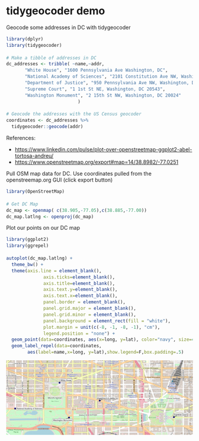 tidygeocoder demo
================

Geocode some addresses in DC with tidygeocoder

``` r
library(dplyr)
library(tidygeocoder)

# Make a tibble of addresses in DC
dc_addresses <- tribble( ~name,~addr,
       "White House", "1600 Pennsylvania Ave Washington, DC",
       "National Academy of Sciences", "2101 Constitution Ave NW, Washington, DC 20418",
       "Department of Justice", "950 Pennsylvania Ave NW, Washington, DC 20530",
       "Supreme Court", "1 1st St NE, Washington, DC 20543",
       "Washington Monument", "2 15th St NW, Washington, DC 20024"
                           )

# Geocode the addresses with the US Census geocoder
coordinates <- dc_addresses %>%
  tidygeocoder::geocode(addr)
```

References:

  - <https://www.linkedin.com/pulse/plot-over-openstreetmap-ggplot2-abel-tortosa-andreu/>
  - <https://www.openstreetmap.org/export#map=14/38.8982/-77.0251>

Pull OSM map data for DC. Use coordinates pulled from the
openstreemap.org GUI (click export button)

``` r
library(OpenStreetMap)

# Get DC Map
dc_map <- openmap( c(38.905,-77.05),c(38.885,-77.00))
dc_map.latlng <- openproj(dc_map)
```

Plot our points on our DC map

``` r
library(ggplot2)
library(ggrepel)
  
autoplot(dc_map.latlng) +
  theme_bw() +
  theme(axis.line = element_blank(),
              axis.ticks=element_blank(),
              axis.title=element_blank(),
              axis.text.y=element_blank(),
              axis.text.x=element_blank(),
              panel.border = element_blank(),
              panel.grid.major = element_blank(),
              panel.grid.minor = element_blank(),
              panel.background = element_rect(fill = "white"),
              plot.margin = unit(c(-8, -1, -8, -1), "cm"),
              legend.position = "none") +
  geom_point(data=coordinates, aes(x=long, y=lat), color="navy", size=4, alpha=1) +
  geom_label_repel(data=coordinates,
        aes(label=name,x=long, y=lat),show.legend=F,box.padding=.5)
```

![](tidygeocoder-demo_files/figure-gfm/unnamed-chunk-3-1.png)<!-- -->
